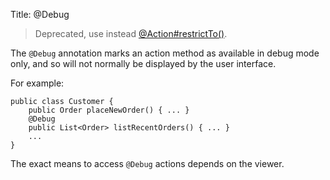 Title: @Debug

[//]: # (content copied to _user-guide_xxx)

> Deprecated, use instead [@Action#restrictTo()](./Action.html).

The `@Debug` annotation marks an action method as available in debug mode
only, and so will not normally be displayed by the user interface.

For example:

    public class Customer {
        public Order placeNewOrder() { ... }
        @Debug
        public List<Order> listRecentOrders() { ... }
        ...
    }

The exact means to access `@Debug` actions depends on the viewer.
